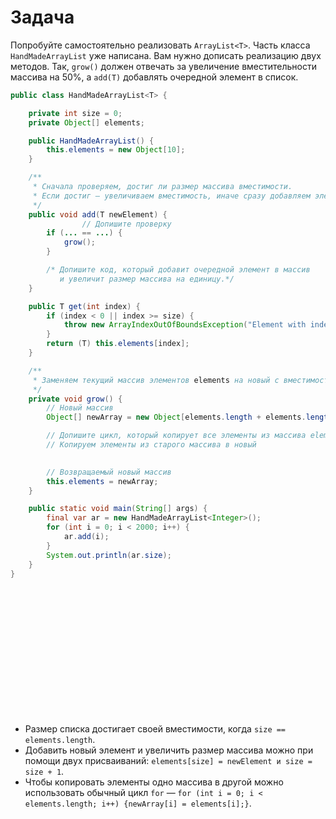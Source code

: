 # Задача

Попробуйте самостоятельно реализовать `ArrayList<T>`. Часть класса `HandMadeArrayList` уже написана. Вам нужно дописать
реализацию двух методов. Так, `grow()` должен отвечать за увеличение вместительности массива на 50%, а `add(T)` добавлять
очередной элемент в список.


```java
public class HandMadeArrayList<T> {

    private int size = 0;
    private Object[] elements;

    public HandMadeArrayList() {
        this.elements = new Object[10];
    }

    /**
     * Сначала проверяем, достиг ли размер массива вместимости.
     * Если достиг — увеличиваем вместимость, иначе сразу добавляем элемент
     */
    public void add(T newElement) {
				// Допишите проверку
        if (... == ...) {
            grow();
        }

        /* Допишите код, который добавит очередной элемент в массив 
           и увеличит размер массива на единицу.*/
    }

    public T get(int index) {
        if (index < 0 || index >= size) {
            throw new ArrayIndexOutOfBoundsException("Element with index " + index + " does not exist");
        }
        return (T) this.elements[index];
    }

    /**
     * Заменяем текущий массив элементов elements на новый с вместимостью +50%
     */
    private void grow() {
        // Новый массив
        Object[] newArray = new Object[elements.length + elements.length / 2];

		// Допишите цикл, который копирует все элементы из массива elements в новый массив newArray
        // Копируем элементы из старого массива в новый
	       

        // Возвращаемый новый массив
        this.elements = newArray;
    }

    public static void main(String[] args) {
        final var ar = new HandMadeArrayList<Integer>();
        for (int i = 0; i < 2000; i++) {
            ar.add(i);
        }
		System.out.println(ar.size);
    }
}
```

<br><br><br><br><br><br><br><br><br><br><br><br>
- Размер списка достигает своей вместимости, когда `size == elements.length`.
- Добавить новый элемент и увеличить размер массива можно при помощи двух присваиваний: `elements[size] = newElement и size = size + 1`.
- Чтобы копировать элементы одно массива в другой можно использовать обычный цикл `for` — `for (int i = 0; i < elements.length; i++) {newArray[i] = elements[i];}`.